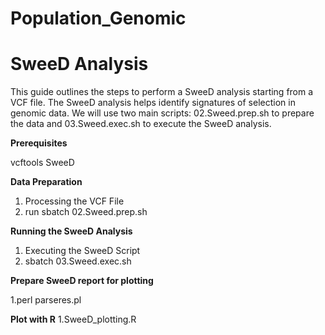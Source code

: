 # Population_Genomic
# **SweeD Analysis**

This guide outlines the steps to perform a SweeD analysis starting from a VCF file. The SweeD analysis helps identify signatures of selection in genomic data. We will use two main scripts: 02.Sweed.prep.sh to prepare the data and 03.Sweed.exec.sh to execute the SweeD analysis.

**Prerequisites**

vcftools
SweeD

**Data Preparation**

1. Processing the VCF File
2. run sbatch 02.Sweed.prep.sh

**Running the SweeD Analysis**

1. Executing the SweeD Script
2. sbatch  03.Sweed.exec.sh
   
**Prepare SweeD report for plotting**

1.perl parseres.pl

**Plot with R**
1.SweeD_plotting.R


